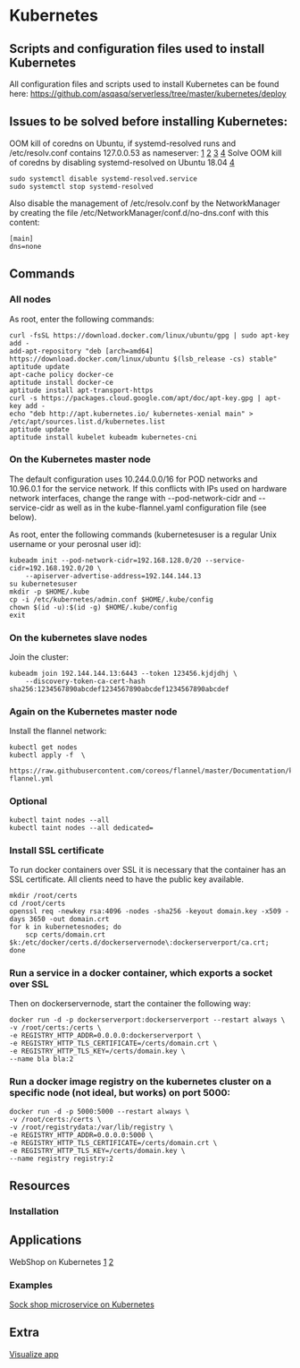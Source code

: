 # Kubernetes

## Scripts and configuration files used to install Kubernetes
All configuration files and scripts used to install Kubernetes can be found here:
https://github.com/asqasq/serverless/tree/master/kubernetes/deploy


## Issues to be solved **before** installing Kubernetes:
OOM kill of coredns on Ubuntu, if systemd-resolved runs and /etc/resolv.conf contains 127.0.0.53 as nameserver: [1](https://github.com/kubernetes/kops/issues/5652) [2](https://github.com/kubernetes/kubeadm/issues/1037) [3](https://kubernetes.io/docs/setup/independent/kubelet-integration/)
[4](https://www.ctrl.blog/entry/resolvconf-tutorial)
Solve OOM kill of coredns by disabling systemd-resolved on Ubuntu 18.04 [4](https://askubuntu.com/questions/907246/how-to-disable-systemd-resolved-in-ubuntu)

    sudo systemctl disable systemd-resolved.service
    sudo systemctl stop systemd-resolved

Also disable the management of /etc/resolv.conf by the NetworkManager by creating the file
/etc/NetworkManager/conf.d/no-dns.conf with this content:

    [main]
    dns=none

## Commands
### All nodes

As root, enter the following commands:

    curl -fsSL https://download.docker.com/linux/ubuntu/gpg | sudo apt-key add -
    add-apt-repository "deb [arch=amd64] https://download.docker.com/linux/ubuntu $(lsb_release -cs) stable"
    aptitude update
    apt-cache policy docker-ce
    aptitude install docker-ce
    aptitude install apt-transport-https
    curl -s https://packages.cloud.google.com/apt/doc/apt-key.gpg | apt-key add -
    echo "deb http://apt.kubernetes.io/ kubernetes-xenial main" > /etc/apt/sources.list.d/kubernetes.list
    aptitude update
    aptitude install kubelet kubeadm kubernetes-cni

### On the Kubernetes master node

The default configuration uses 10.244.0.0/16 for POD networks and 10.96.0.1 for the service network.
If this conflicts with IPs used on hardware network interfaces, change the range with --pod-network-cidr
and --service-cidr as well as in the kube-flannel.yaml configuration file (see below).

As root, enter the following commands (kubernetesuser is a regular Unix username or your perosnal user id):

    kubeadm init --pod-network-cidr=192.168.128.0/20 --service-cidr=192.168.192.0/20 \
        --apiserver-advertise-address=192.144.144.13
    su kubernetesuser
    mkdir -p $HOME/.kube
    cp -i /etc/kubernetes/admin.conf $HOME/.kube/config
    chown $(id -u):$(id -g) $HOME/.kube/config
    exit

### On the kubernetes slave nodes

Join the cluster:

    kubeadm join 192.144.144.13:6443 --token 123456.kjdjdhj \
        --discovery-token-ca-cert-hash sha256:1234567890abcdef1234567890abcdef1234567890abcdef


### Again on the Kubernetes master node
Install the flannel network:

    kubectl get nodes
    kubectl apply -f  \
        https://raw.githubusercontent.com/coreos/flannel/master/Documentation/kube-flannel.yml

### Optional

    kubectl taint nodes --all
    kubectl taint nodes --all dedicated=

### Install SSL certificate
To run docker containers over SSL it is necessary that the container has an SSL certificate.
All clients need to have the public key available.

    mkdir /root/certs
    cd /root/certs
    openssl req -newkey rsa:4096 -nodes -sha256 -keyout domain.key -x509 -days 3650 -out domain.crt
    for k in kubernetesnodes; do
        scp certs/domain.crt $k:/etc/docker/certs.d/dockerservernode\:dockerserverport/ca.crt;
    done

### Run a service in a docker container, which exports a socket over SSL

Then on dockerservernode, start the container the following way:

    docker run -d -p dockerserverport:dockerserverport --restart always \
    -v /root/certs:/certs \
    -e REGISTRY_HTTP_ADDR=0.0.0.0:dockerserverport \
    -e REGISTRY_HTTP_TLS_CERTIFICATE=/certs/domain.crt \
    -e REGISTRY_HTTP_TLS_KEY=/certs/domain.key \
    --name bla bla:2

### Run a docker image registry on the kubernetes cluster on a specific node (not ideal, but works) on port 5000:

    docker run -d -p 5000:5000 --restart always \
    -v /root/certs:/certs \
    -v /root/registrydata:/var/lib/registry \
    -e REGISTRY_HTTP_ADDR=0.0.0.0:5000 \
    -e REGISTRY_HTTP_TLS_CERTIFICATE=/certs/domain.crt \
    -e REGISTRY_HTTP_TLS_KEY=/certs/domain.key \
    --name registry registry:2




## Resources


### Installation


## Applications
WebShop on Kubernetes [1](https://gist.github.com/TRoetz/763c280f8216f7ece56310fb68788de3) [2](https://www.mirantis.com/blog/how-install-kubernetes-kubeadm/)

### Examples

[Sock shop microservice on Kubernetes](https://github.com/microservices-demo/microservices-demo)


## Extra
[Visualize app](https://www.weave.works/docs/scope/latest/installing/#k8s)

